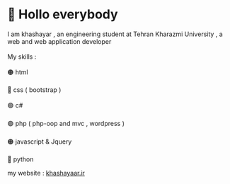 # :wave: Hollo everybody 

I am khashayar , an engineering student at  Tehran Kharazmi University , a web and web application developer <br> <br>
My skills : <br><br>
🟠 html <br><br>
🔵 css ( bootstrap ) <br><br>
🟢 c# <br><br>
🟣 php ( php-oop and mvc , wordpress ) <br><br>
🟠 javascript & Jquery <br><br>
🔵 python 

my website : <a href="https://khashayaar.ir">khashayaar.ir</a>

